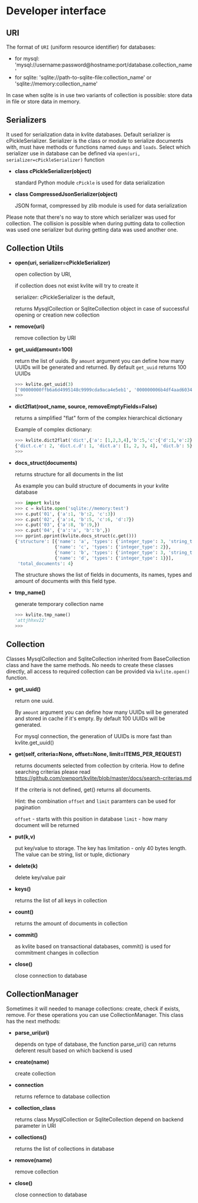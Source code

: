# Developer interface

## URI

The format of ``URI`` (uniform resource identifier) for databases:

- for mysql: 'mysql://username:password@hostname:port/database.collection_name'
- for sqlite: 'sqlite://path-to-sqlite-file:collection_name' or 'sqlite://memory:collection_name'
 
In case when sqlite is in use two variants of collection is possible: store data in file or store data in memory.


## Serializers

It used for serialization data in kvlite databases. Default serializer is cPickleSerializer. 
Serializer is the class or module to serialize documents with, must have methods or functions named 
``dumps`` and ``loads``. Select which serializer use in database can be defined via `open(uri, serializer=cPickleSerializer)` function

- **class cPickleSerializer(object)**

    standard Python module `cPickle` is used for data serialization 

- **class CompressedJsonSerializer(object)**

    JSON format, compressed by zlib module is used for data serialization

Please note that there's no way to store which serializer was used for collection. The collision is possible when during putting data to collection was used one serializer but during getting data was used another one.

## Collection Utils

- **open(uri, serializer=cPickleSerializer)**

    open collection by URI, 
    
    if collection does not exist kvlite will try to create it
    
    serializer: cPickleSerializer is the default,

    returns MysqlCollection or SqliteCollection object in case of successful opening or creation new collection 
    
- **remove(uri)**

    remove collection by URI

- **get_uuid(amount=100)**

    return the list of uuids. By `amount` argument you can define how many UUIDs will be generated and returned. By default `get_uuid` returns 100 UUIDs
    ```python
    >>> kvlite.get_uuid(3)
    ['00000000ffb6a6d4995148c9999cda9aca4e5eb1', '000000006b4df4aad6034083a8197e0eec85d37e', '00000000a8f3a84c5b8a44598095f0f1f9de07a1']
    >>>
    ``` 
 
- **dict2flat(root_name, source, removeEmptyFields=False)**

    returns a simplified "flat" form of the complex hierarchical dictionary

    Example of complex dictionary:
    ```python
    >>> kvlite.dict2flat('dict',{'a': [1,2,3,4],'b':5,'c':{'d':1,'e':2}})
    {'dict.c.e': 2, 'dict.c.d': 1, 'dict.a': [1, 2, 3, 4], 'dict.b': 5}
    >>>
    ```

- **docs_struct(documents)**

    returns structure for all documents in the list

    As example you can build structure of documents in your kvlite database
    ```python
    >>> import kvlite
    >>> c = kvlite.open('sqlite://memory:test')
    >>> c.put('01', {'a':1, 'b':2, 'c':3})
    >>> c.put('02', {'a':4, 'b':5, 'c':6, 'd':7})
    >>> c.put('03', {'a':8, 'b':9,})
    >>> c.put('04', {'a':'a', 'b':'b',})
    >>> pprint.pprint(kvlite.docs_struct(c.get()))
    {'structure': [{'name': 'a', 'types': {'integer_type': 3, 'string_type': 1}},
                   {'name': 'c', 'types': {'integer_type': 2}},
                   {'name': 'b', 'types': {'integer_type': 3, 'string_type': 1}},
                   {'name': 'd', 'types': {'integer_type': 1}}],
     'total_documents': 4}
    ```
    The structure shows the list of fields in documents, its names, types and amount of documents
    with this field type. 
    
- **tmp_name()**

    generate temporary collection name
    ```python
    >>> kvlite.tmp_name()
    'attjhhxv22'
    >>>
    ```

## Collection

Classes MysqlCollection and SqliteCollection inherited from BaseCollection class and have the same methods. No needs to create these classes directly, all access to required collection can be provided via `kvlite.open()` function. 

- **get_uuid()**

    return one uuid. 
        
    By `amount` argument you can define how many UUIDs will be generated and 
    stored in cache if it's empty. By default 100 UUIDs will be generated.
        
    For mysql connection, the generation of UUIDs is more fast than kvlite.get_uuid()

- **get(self, criteria=None, offset=None, limit=ITEMS_PER_REQUEST)**

    returns documents selected from collection by criteria. How to define searching criterias please read <https://github.com/ownport/kvlite/blob/master/docs/search-criterias.md>
            
    If the criteria is not defined, get() returns all documents.

    Hint: the combination `offset` and `limit` paramters can be used for pagination
            
    `offset` - starts with this position in database
    `limit` - how many document will be returned

- **put(k,v)**
    
    put key/value to storage. The key has limitation - only 40 bytes length. The value can be string, list or tuple, dictionary
    
- **delete(k)**
    
    delete key/value pair
    
- **keys()**
    
    returns the list of all keys in collection
    
- **count()**
    
    returns the amount of documents in collection
    
- **commit()**

    as kvlite based on transactional databases, commit() is used for commitment changes in collection
    
- **close()**

    close connection to database

## CollectionManager

Sometimes it will needed to manage collections: create, check if exists, remove. For these operations you can use CollectionManager. This class has the next methods:

- **parse_uri(uri)**

    depends on type of database, the function parse_uri() can returns deferent result based on which backend is used
    
- **create(name)**

    create collection

- **connection**

    returns refernce to database collection

- **collection_class**

    returns class MysqlCollection or SqliteCollection depend on backend parameter in URI
    
- **collections()**

    returns the list of collections in database
    
- **remove(name)**
    
    remove collection
    
- **close()**

    close connection to database


